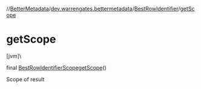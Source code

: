 //[BetterMetadata](../../../index.md)/[dev.warrengates.bettermetadata](../index.md)/[BestRowIdentifier](index.md)/[getScope](get-scope.md)

# getScope

[jvm]\

final [BestRowIdentifierScope](../-best-row-identifier-scope/index.md)[getScope](get-scope.md)()

Scope of result
